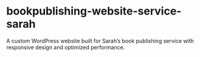 # bookpublishing-website-service-sarah
A custom WordPress website built for Sarah’s book publishing service with responsive design and optimized performance.
